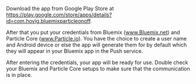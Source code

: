 Download the app from Google Play Store at https://play.google.com/store/apps/details?id=com.hovig.bluemixparticleonoff. 

After that you put your credentials from Bluemix (www.Bluemix.net) and Particle Core (www.Particle.io). You have the choice to create 
a user name and Android device or else the app will generate them for by default which they will appear in your Bluemix app in 
the Push service. 

After entering the credentials, your app will be ready for use. Double check your Bluemix and Particle Core setups to make sure 
that the communication is in place.